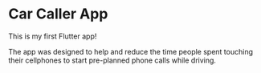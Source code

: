 # Car Caller App

This is my first Flutter app!

The app was designed to help and reduce the time people spent touching their cellphones to start pre-planned phone calls while driving.


